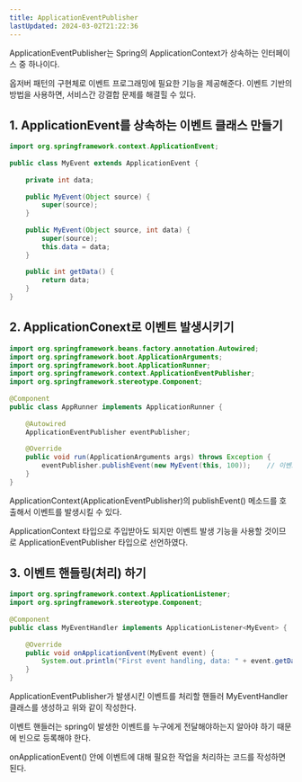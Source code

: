 ```yaml
---
title: ApplicationEventPublisher
lastUpdated: 2024-03-02T21:22:36
---
```


ApplicationEventPublisher는 Spring의 ApplicationContext가 상속하는 인터페이스 중 하나이다.

옵저버 패턴의 구현체로 이벤트 프로그래밍에 필요한 기능을 제공해준다. 이벤트 기반의 방법을 사용하면, 서비스간 강결합 문제를 해결힐 수 있다.

## 1. ApplicationEvent를 상속하는 이벤트 클래스 만들기

```java
import org.springframework.context.ApplicationEvent;
 
public class MyEvent extends ApplicationEvent {
 
    private int data;
 
    public MyEvent(Object source) {
        super(source);
    }
 
    public MyEvent(Object source, int data) {
        super(source);
        this.data = data;
    }
 
    public int getData() {
        return data;
    }
}
```

## 2. ApplicationConext로 이벤트 발생시키기

```java
import org.springframework.beans.factory.annotation.Autowired;
import org.springframework.boot.ApplicationArguments;
import org.springframework.boot.ApplicationRunner;
import org.springframework.context.ApplicationEventPublisher;
import org.springframework.stereotype.Component;
 
@Component
public class AppRunner implements ApplicationRunner {
 
    @Autowired
    ApplicationEventPublisher eventPublisher;
 
    @Override
    public void run(ApplicationArguments args) throws Exception {
        eventPublisher.publishEvent(new MyEvent(this, 100));    // 이벤트 발생시키기
    }
}
```

ApplicationContext(ApplicationEventPublisher)의 publishEvent() 메소드를 호출해서 이벤트를 발생시킬 수 있다.

ApplicationContext 타입으로 주입받아도 되지만 이벤트 발생 기능을 사용할 것이므로 ApplicationEventPublisher 타입으로 선언하였다.

## 3. 이벤트 핸들링(처리) 하기

```java
import org.springframework.context.ApplicationListener;
import org.springframework.stereotype.Component;
 
@Component
public class MyEventHandler implements ApplicationListener<MyEvent> {
    
    @Override
    public void onApplicationEvent(MyEvent event) {
        System.out.println("First event handling, data: " + event.getData());
    }
}
```

ApplicationEventPublisher가 발생시킨 이벤트를 처리할 핸들러 MyEventHandler 클래스를 생성하고 위와 같이 작성한다.

이벤트 핸들러는 spring이 발생한 이벤트를 누구에게 전달해야하는지 알아야 하기 때문에 빈으로 등록해야 한다.

onApplicationEvent() 안에 이벤트에 대해 필요한 작업을 처리하는 코드를 작성하면 된다.